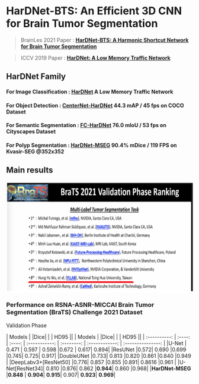 # HarDNet-BTS: An Efficient 3D CNN for Brain Tumor Segmentation
> BrainLes 2021 Paper : [**HarDNet-BTS: A Harmonic Shortcut Network for Brain Tumor Segmentation**](https://link.springer.com/chapter/10.1007/978-3-031-08999-2_21)

> ICCV 2019 Paper : [**HarDNet: A Low Memory Traffic Network**](https://arxiv.org/abs/1909.00948)

## HarDNet Family
#### For Image Classification : [HarDNet](https://github.com/PingoLH/Pytorch-HarDNet) A Low Memory Traffic Network
#### For Object Detection : [CenterNet-HarDNet](https://github.com/PingoLH/CenterNet-HarDNet) 44.3 mAP / 45 fps on COCO Dataset
#### For Semantic Segmentation : [FC-HarDNet](https://github.com/PingoLH/FCHarDNet)  76.0 mIoU / 53 fps on Cityscapes Dataset
#### For Polyp Segmentation : [HarDNet-MSEG](https://github.com/james128333/HarDNet-MSEG) 90.4% mDice / 119 FPS on Kvasir-SEG @352x352

## Main results
<p align="center"> <img src='imgs/validaitonphase8th.png' align="center" height="300px"> </p>

### Performance on RSNA-ASNR-MICCAI Brain Tumor Segmentation (BraTS) Challenge 2021 Dataset
Validation Phase

| Models       |     |Dice|        |   | HD95   || 
| Models       |     |Dice|        |   | HD95   || 
| :----------: | :----: | :----: | :-----------: | :--------: | :------------: | :---------------: |
|U-Net         | 0.471  | 0.597  | 0.598         |0.672       | 0.617| 0.894| 
|ResUNet |0.572| 0.690 |0.699 |0.745| 0.725| 0.917| 
|DoubleUNet |0.733| 0.813 |0.820 |0.861 |0.840 |0.949 |
|DeepLabv3+[ResNet50] |0.776| 0.857 |0.855 |0.891| 0.8616 |0.961 |
|U-Net[ResNet34]| 0.810 |0.876| 0.862 |**0.944**| 0.860 |0.968| 
|**HarDNet-MSEG** |**0.848**   |  **0.904**| **0.915**| 0.907| **0.923**| **0.969**|
